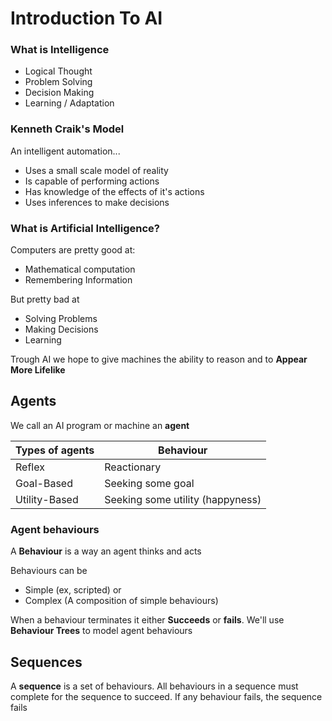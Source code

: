 # Introduction To AI

### What is Intelligence

* Logical Thought
* Problem Solving
* Decision Making
* Learning / Adaptation

### Kenneth Craik's Model

An intelligent automation...

* Uses a small scale model of reality
* Is capable of performing actions
* Has knowledge of the effects of it's actions
* Uses inferences to make decisions

### What is Artificial Intelligence?

Computers are pretty good at:

* Mathematical computation
* Remembering Information

But pretty bad at

* Solving Problems
* Making Decisions
* Learning

Trough AI we hope to give machines the ability to reason and to __Appear More Lifelike__

## Agents

We call an AI program or machine an __agent__

| Types of agents | Behaviour |
| -- | -- |
| Reflex | Reactionary |
| Goal-Based | Seeking some goal |
| Utility-Based | Seeking some utility (happyness) |

### Agent behaviours

A __Behaviour__ is a way an agent thinks and acts

Behaviours can be

* Simple (ex, scripted) or
* Complex (A composition of simple behaviours)

When a behaviour terminates it either __Succeeds__ or __fails__. We'll use __Behaviour Trees__ to model agent behaviours

## Sequences

A __sequence__ is a set of behaviours. All behaviours in a sequence must complete for the sequence to succeed. If any behaviour fails, the sequence fails